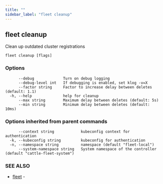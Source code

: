 ```yaml
---
title: ""
sidebar_label: "fleet cleanup"
---
```

## fleet cleanup

Clean up outdated cluster registrations

```
fleet cleanup [flags]
```

### Options

```
      --debug             Turn on debug logging
      --debug-level int   If debugging is enabled, set klog -v=X
      --factor string     Factor to increase delay between deletes (default: 1.1)
  -h, --help              help for cleanup
      --max string        Maximum delay between deletes (default: 5s)
      --min string        Minimum delay between deletes (default: 10ms)
```

### Options inherited from parent commands

```
      --context string            kubeconfig context for authentication
  -k, --kubeconfig string         kubeconfig for authentication
  -n, --namespace string          namespace (default "fleet-local")
      --system-namespace string   System namespace of the controller (default "cattle-fleet-system")
```

### SEE ALSO

* [fleet](./fleet)	 - 

